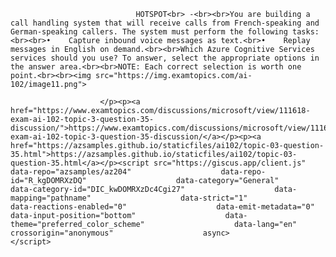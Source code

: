 <p class="card-text">
							
								HOTSPOT<br> -<br><br>You are building a call handling system that will receive calls from French-speaking and German-speaking callers. The system must perform the following tasks:<br><br>•	Capture inbound voice messages as text.<br>•	Replay messages in English on demand.<br><br>Which Azure Cognitive Services services should you use? To answer, select the appropriate options in the answer area.<br><br>NOTE: Each correct selection is worth one point.<br><br><img src="https://img.examtopics.com/ai-102/image11.png">
							
						</p><p><a href="https://www.examtopics.com/discussions/microsoft/view/111618-exam-ai-102-topic-3-question-35-discussion/">https://www.examtopics.com/discussions/microsoft/view/111618-exam-ai-102-topic-3-question-35-discussion/</a></p><p><a href="https://azsamples.github.io/staticfiles/ai102/topic-03-question-35.html">https://azsamples.github.io/staticfiles/ai102/topic-03-question-35.html</a></p><script src="https://giscus.app/client.js"                    data-repo="azsamples/az204"                    data-repo-id="R_kgDOMRXzDQ"                    data-category="General"                    data-category-id="DIC_kwDOMRXzDc4Cgi27"                    data-mapping="pathname"                    data-strict="1"                    data-reactions-enabled="0"                    data-emit-metadata="0"                    data-input-position="bottom"                    data-theme="preferred_color_scheme"                    data-lang="en"                    crossorigin="anonymous"                    async>                    </script>